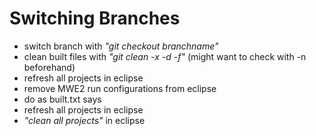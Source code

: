 # Switching Branches

- switch branch with *"git checkout branchname"*
- clean built files with *"git clean -x -d -f"* (might want to check with -n beforehand)
- refresh all projects in eclipse
- remove MWE2 run configurations from eclipse
- do as built.txt says
- refresh all projects in eclipse
- *"clean all projects"* in eclipse